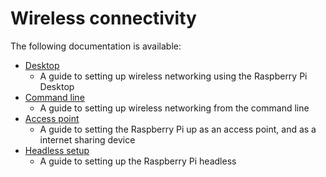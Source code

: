 # Wireless connectivity

The following documentation is available:

- [Desktop](./desktop)
    - A guide to setting up wireless networking using the Raspberry Pi Desktop
- [Command line](./wireless-cli)
    - A guide to setting up wireless networking from the command line
- [Access point](./access-point)
    - A guide to setting the Raspberry Pi up as an access point, and as a internet sharing device
- [Headless setup](./headless)
    - A guide to setting up the Raspberry Pi headless
